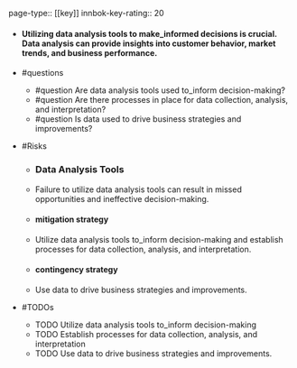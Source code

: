 page-type:: [[key]]
innbok-key-rating:: 20
- #### Utilizing data analysis tools to make_informed decisions is crucial. Data analysis can provide insights into customer behavior, market trends, and business performance.
- #questions
  - #question Are data analysis tools used to_inform decision-making?
  - #question Are there processes in place for data collection, analysis, and interpretation?
  - #question Is data used to drive business strategies and improvements?
- #Risks

  - ### Data Analysis Tools
  - Failure to utilize data analysis tools can result in missed opportunities and ineffective decision-making.
  - #### mitigation strategy
  - Utilize data analysis tools to_inform decision-making and establish processes for data collection, analysis, and interpretation.
  - #### contingency strategy
  - Use data to drive business strategies and improvements.
- #TODOs
  - TODO Utilize data analysis tools to_inform decision-making
  - TODO  Establish processes for data collection, analysis, and interpretation
  - TODO  Use data to drive business strategies and improvements.



